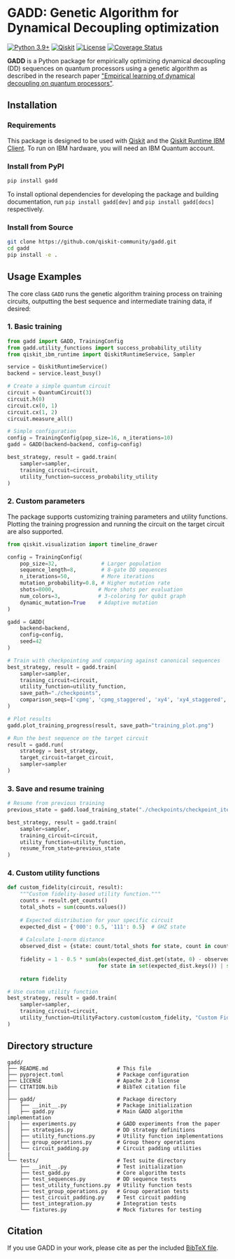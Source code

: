# GADD: Genetic Algorithm for Dynamical Decoupling optimization

<!-- START_DOCS_INCLUDE -->

[![Python 3.9+](https://img.shields.io/badge/python-3.9+-blue.svg)](https://www.python.org/downloads/)
[![Qiskit](https://img.shields.io/badge/Qiskit-2.0+-blue.svg)](https://qiskit.org/)
[![License](https://img.shields.io/badge/License-Apache%202.0-blue.svg)](https://opensource.org/licenses/Apache-2.0)
[![Coverage Status](https://coveralls.io/repos/github/qiskit-community/gadd/badge.svg?branch=main)](https://coveralls.io/github/qiskit-community/gadd?branch=main)

**GADD** is a Python package for empirically optimizing dynamical decoupling (DD) sequences on quantum processors using a genetic algorithm as described in the research paper ["Empirical learning of dynamical decoupling on quantum processors"](https://arxiv.org/abs/2403.02294).

## Installation

### Requirements

This package is designed to be used with [Qiskit](https://github.com/Qiskit/qiskit) and the [Qiskit Runtime IBM Client](https://github.com/Qiskit/qiskit-ibm-runtime). To run on IBM hardware, you will need an IBM Quantum account.

### Install from PyPI

```bash
pip install gadd
```

To install optional dependencies for developing the package and building documentation, run `pip install gadd[dev]` and `pip install gadd[docs]` respectively.

### Install from Source

```bash
git clone https://github.com/qiskit-community/gadd.git
cd gadd
pip install -e .
```

## Usage Examples

The core class `GADD` runs the genetic algorithm training process
on training circuits, outputting the best sequence and intermediate training data, if desired:

### 1. Basic training

```python
from gadd import GADD, TrainingConfig
from gadd.utility_functions import success_probability_utility
from qiskit_ibm_runtime import QiskitRuntimeService, Sampler

service = QiskitRuntimeService()
backend = service.least_busy()

# Create a simple quantum circuit
circuit = QuantumCircuit(3)
circuit.h(0)
circuit.cx(0, 1)
circuit.cx(1, 2)
circuit.measure_all()

# Simple configuration
config = TrainingConfig(pop_size=16, n_iterations=10)
gadd = GADD(backend=backend, config=config)

best_strategy, result = gadd.train(
    sampler=sampler,
    training_circuit=circuit,
    utility_function=success_probability_utility
)
```

### 2. Custom parameters

The package supports customizing training parameters and utility functions. Plotting
the training progression and running the circuit on the target circuit are also supported.

```python
from qiskit.visualization import timeline_drawer

config = TrainingConfig(
    pop_size=32,              # Larger population
    sequence_length=8,        # 8-gate DD sequences
    n_iterations=50,          # More iterations
    mutation_probability=0.8, # Higher mutation rate
    shots=8000,              # More shots per evaluation
    num_colors=3,            # 3-coloring for qubit graph
    dynamic_mutation=True    # Adaptive mutation
)

gadd = GADD(
    backend=backend, 
    config=config,
    seed=42
)

# Train with checkpointing and comparing against canonical sequences
best_strategy, result = gadd.train(
    sampler=sampler,
    training_circuit=circuit,
    utility_function=utility_function,
    save_path="./checkpoints",
    comparison_seqs=['cpmg', 'cpmg_staggered', 'xy4', 'xy4_staggered', 'edd', 'edd_staggered']
)

# Plot results
gadd.plot_training_progress(result, save_path="training_plot.png")

# Run the best sequence on the target circuit
result = gadd.run(
    strategy = best_strategy,
    target_circuit=target_circuit,
    sampler=sampler
)
```

### 3. Save and resume training

```python
# Resume from previous training
previous_state = gadd.load_training_state("./checkpoints/checkpoint_iter_20.json")

best_strategy, result = gadd.train(
    sampler=sampler,
    training_circuit=circuit,
    utility_function=utility_function,
    resume_from_state=previous_state
)
```

### 4. Custom utility functions

```python
def custom_fidelity(circuit, result):
    """Custom fidelity-based utility function."""
    counts = result.get_counts()
    total_shots = sum(counts.values())
    
    # Expected distribution for your specific circuit
    expected_dist = {'000': 0.5, '111': 0.5}  # GHZ state
    
    # Calculate 1-norm distance
    observed_dist = {state: count/total_shots for state, count in counts.items()}
    
    fidelity = 1 - 0.5 * sum(abs(expected_dist.get(state, 0) - observed_dist.get(state, 0)) 
                             for state in set(expected_dist.keys()) | set(observed_dist.keys()))
    
    return fidelity

# Use custom utility function
best_strategy, result = gadd.train(
    sampler=sampler,
    training_circuit=circuit,
    utility_function=UtilityFactory.custom(custom_fidelity, "Custom Fidelity")
)
```

## Directory structure

```text
gadd/
├── README.md                      # This file
├── pyproject.toml                 # Package configuration
├── LICENSE                        # Apache 2.0 license
├── CITATION.bib                   # BibTeX citation file
│
├── gadd/                          # Package directory
│   ├── __init__.py                # Package initialization
│   ├── gadd.py                    # Main GADD algorithm implementation
│   ├── experiments.py             # GADD experiments from the paper
│   ├── strategies.py              # DD strategy definitions
│   ├── utility_functions.py       # Utility function implementations
│   ├── group_operations.py        # Group theory operations
│   └── circuit_padding.py         # Circuit padding utilities
|
└── tests/                         # Test suite directory
    ├── __init__.py                # Test initialization
    ├── test_gadd.py               # Core algorithm tests
    ├── test_sequences.py          # DD sequence tests
    ├── test_utility_functions.py  # Utility function tests
    ├── test_group_operations.py   # Group operation tests
    ├── test_circuit_padding.py    # Test circuit padding
    ├── test_integration.py        # Integration tests
    └── fixtures.py                # Mock fixtures for testing

```

<!-- END_DOCS_INCLUDE -->

## Citation

If you use GADD in your work, please cite as per the included [BibTeX file](CITATION.bib).
